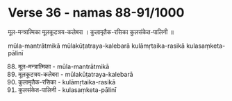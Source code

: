 # Verse 36 - namas 88-91/1000

मूल-मन्त्रात्मिका मूलकूटत्रय-कलेबरा ।
कुलामृतैक-रसिका कुलसंकेत-पालिनी ॥

mūla-mantrātmikā mūlakūṭatraya-kalebarā 
kulāmṛtaika-rasikā kulasaṃketa-pālinī

88. मूल-मन्त्रात्मिका - mūla-mantrātmikā
89. मूलकूटत्रय-कलेबरा - mūlakūṭatraya-kalebarā
90. कुलामृतैक-रसिका - kulāmṛtaika-rasikā
91. कुलसंकेत-पालिनी - kulasaṃketa-pālinī

